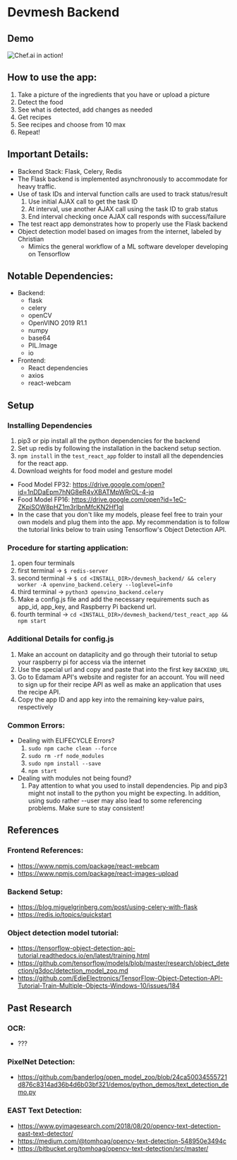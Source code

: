 # Devmesh Backend

## Demo

![Chef.ai in action!](./chef_ai.gif)

## How to use the app:
1. Take a picture of the ingredients that you have or upload a picture
2. Detect the food
3. See what is detected, add changes as needed
4. Get recipes
5. See recipes and choose from 10 max
6. Repeat!

## Important Details:
- Backend Stack: Flask, Celery, Redis
- The Flask backend is implemented asynchronously to accommodate for heavy traffic.
- Use of task IDs and interval function calls are used to track status/result
  1. Use initial AJAX call to get the task ID
  2. At interval, use another AJAX call using the task ID to grab status
  3. End interval checking once AJAX call responds with success/failure
- The test react app demonstrates how to properly use the Flask backend
- Object detection model based on images from the internet, labeled by Christian
  - Mimics the general workflow of a ML software developer developing on Tensorflow

## Notable Dependencies:
- Backend:
  - flask
  - celery
  - openCV
  - OpenVINO 2019 R1.1
  - numpy
  - base64
  - PIL.Image
  - io
- Frontend:
  - React dependencies
  - axios
  - react-webcam

## Setup

### Installing Dependencies
1. pip3 or pip install all the python dependencies for the backend
2. Set up redis by following the installation in the backend setup section.
2. `npm install` in the `test_react_app` folder to install all the dependencies for the react app.
3. Download weights for food model and gesture model
  - Food Model FP32: https://drive.google.com/open?id=1nDDaEpm7hNG8eR4vXBATMpWRrOL-4-jq
  - Food Model FP16: https://drive.google.com/open?id=1eC-ZKpiSOW8pHZ1m3rIbnMfcKN2Hf1gI
  - In the case that you don't like my models, please feel free to train your own models and plug them into the app. My recommendation is to follow the tutorial links below to train using Tensorflow's Object Detection API.

### Procedure for starting application:
1. open four terminals
2. first terminal -> `$ redis-server`
3. second terminal -> `$ cd <INSTALL_DIR>/devmesh_backend/ && celery worker -A openvino_backend.celery --loglevel=info`
4. third terminal -> `python3 openvino_backend.celery`
5. Make a config.js file and add the necessary requirements such as app_id, app_key, and Raspberry Pi backend url.
5. fourth terminal -> `cd <INSTALL_DIR>/devmesh_backend/test_react_app && npm start`

### Additional Details for config.js
1. Make an account on dataplicity and go through their tutorial to setup your raspberry pi for access via the internet
2. Use the special url and copy and paste that into the first key `BACKEND_URL`
3. Go to Edamam API's website and register for an account. You will need to sign up for their recipe API as well as make an application that uses the recipe API.
4. Copy the app ID and app key into the remaining key-value pairs, respectively

### Common Errors:
- Dealing with ELIFECYCLE Errors?
  1. `sudo npm cache clean --force`
  2. `sudo rm -rf node_modules`
  3. `sudo npm install --save`
  3. `npm start`
- Dealing with modules not being found?
  1. Pay attention to what you used to install dependencies. Pip and pip3 might not install to the python you might be expecting. In addition, using sudo rather --user may also lead to some referencing problems. Make sure to stay consistent!

## References

### Frontend References:
- https://www.npmjs.com/package/react-webcam
- https://www.npmjs.com/package/react-images-upload

### Backend Setup:
- https://blog.miguelgrinberg.com/post/using-celery-with-flask
- https://redis.io/topics/quickstart

### Object detection model tutorial:
- https://tensorflow-object-detection-api-tutorial.readthedocs.io/en/latest/training.html
- https://github.com/tensorflow/models/blob/master/research/object_detection/g3doc/detection_model_zoo.md
- https://github.com/EdjeElectronics/TensorFlow-Object-Detection-API-Tutorial-Train-Multiple-Objects-Windows-10/issues/184

## Past Research

### OCR:
- ???

### PixelNet Detection:
- https://github.com/banderlog/open_model_zoo/blob/24ca50034555721d876c8314ad36b4d6b03bf321/demos/python_demos/text_detection_demo.py

### EAST Text Detection:
- https://www.pyimagesearch.com/2018/08/20/opencv-text-detection-east-text-detector/
- https://medium.com/@tomhoag/opencv-text-detection-548950e3494c
- https://bitbucket.org/tomhoag/opencv-text-detection/src/master/
